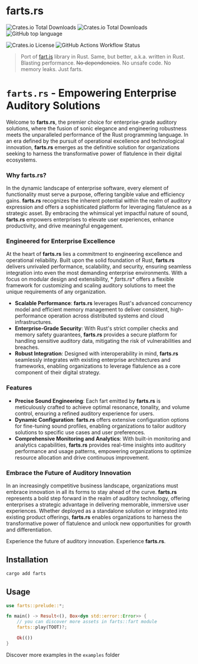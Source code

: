 # ****farts.rs****

![Crates.io Total Downloads](https://img.shields.io/crates/v/farts?label=version)
![Crates.io Total Downloads](https://img.shields.io/crates/d/farts?logo=rust&label=crates.io%20downloads)
![GitHub top language](https://img.shields.io/github/languages/top/lexa-diky/****farts.rs****?logo=rust)

![Crates.io License](https://img.shields.io/crates/l/farts?logo=apache)
![GitHub Actions Workflow Status](https://img.shields.io/github/actions/workflow/status/lexa-diky/****farts.rs****/build?branch=main&logo=github)

> Port of [fart.js](https://github.com/74656c/fart.js) library in Rust. Same, but better, a.k.a. written in Rust.
> Blasting performance. ~~No dependencies~~. No unsafe code. No memory leaks. Just farts.

# `farts.rs` - Empowering Enterprise Auditory Solutions

Welcome to **farts.rs**, the premier choice for enterprise-grade auditory solutions, where the fusion of sonic elegance
and engineering robustness meets the unparalleled performance of the Rust programming language. In an era defined by the
pursuit of operational excellence and technological innovation, **farts.rs** emerges as the definitive solution for
organizations seeking to harness the transformative power of flatulence in their digital ecosystems.

### Why **farts.rs**?

In the dynamic landscape of enterprise software, every element of functionality must serve a purpose, offering tangible
value and efficiency gains. **farts.rs** recognizes the inherent potential within the realm of auditory expression and
offers a sophisticated platform for leveraging flatulence as a strategic asset. By embracing the whimsical yet impactful
nature of sound, **farts.rs** empowers enterprises to elevate user experiences, enhance productivity, and drive
meaningful engagement.

### Engineered for Enterprise Excellence

At the heart of **farts.rs** lies a commitment to engineering excellence and operational reliability. Built upon the
solid foundation of Rust, **farts.rs** delivers unrivaled performance, scalability, and security, ensuring seamless
integration into even the most demanding enterprise environments. With a focus on modular design and extensibility, *
*farts.rs** offers a flexible framework for customizing and scaling auditory solutions to meet the unique requirements
of any organization.

- **Scalable Performance**: **farts.rs** leverages Rust's advanced concurrency model and efficient memory management to
  deliver consistent, high-performance operation across distributed systems and cloud infrastructures.
- **Enterprise-Grade Security**: With Rust's strict compiler checks and memory safety guarantees, **farts.rs** provides
  a secure platform for handling sensitive auditory data, mitigating the risk of vulnerabilities and breaches.
- **Robust Integration**: Designed with interoperability in mind, **farts.rs** seamlessly integrates with existing
  enterprise architectures and frameworks, enabling organizations to leverage flatulence as a core component of their
  digital strategy.

### Features

- **Precise Sound Engineering**: Each fart emitted by **farts.rs** is meticulously crafted to achieve optimal resonance,
  tonality, and volume control, ensuring a refined auditory experience for users.
- **Dynamic Configuration**: **farts.rs** offers extensive configuration options for fine-tuning sound profiles,
  enabling organizations to tailor auditory solutions to specific use cases and user preferences.
- **Comprehensive Monitoring and Analytics**: With built-in monitoring and analytics capabilities, **farts.rs** provides
  real-time insights into auditory performance and usage patterns, empowering organizations to optimize resource
  allocation and drive continuous improvement.

### Embrace the Future of Auditory Innovation

In an increasingly competitive business landscape, organizations must embrace innovation in all its forms to stay ahead
of the curve. **farts.rs** represents a bold step forward in the realm of auditory technology, offering enterprises a
strategic advantage in delivering memorable, immersive user experiences. Whether deployed as a standalone solution or
integrated into existing product offerings, **farts.rs** enables organizations to harness the transformative power of
flatulence and unlock new opportunities for growth and differentiation.

Experience the future of auditory innovation. Experience **farts.rs**.

## Installation

```bash
cargo add farts
```

## Usage

```rust
use farts::prelude::*;

fn main() -> Result<(), Box<dyn std::error::Error>> {
    // you can discover more assets in farts::fart module
    farts::play(TOOT)?;

    Ok(())
}
```

Discover more examples in the `examples` folder
